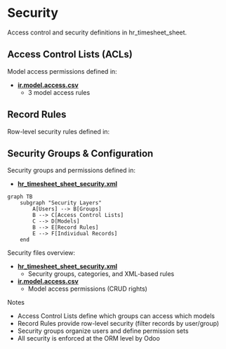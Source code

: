 # Security

Access control and security definitions in hr_timesheet_sheet.

## Access Control Lists (ACLs)

Model access permissions defined in:
- **[ir.model.access.csv](../hr_timesheet_sheet/security/ir.model.access.csv)**
  - 3 model access rules

## Record Rules

Row-level security rules defined in:

## Security Groups & Configuration

Security groups and permissions defined in:
- **[hr_timesheet_sheet_security.xml](../hr_timesheet_sheet/security/hr_timesheet_sheet_security.xml)**

```mermaid
graph TB
    subgraph "Security Layers"
        A[Users] --> B[Groups]
        B --> C[Access Control Lists]
        C --> D[Models]
        B --> E[Record Rules]
        E --> F[Individual Records]
    end
```

Security files overview:
- **[hr_timesheet_sheet_security.xml](../hr_timesheet_sheet/security/hr_timesheet_sheet_security.xml)**
  - Security groups, categories, and XML-based rules
- **[ir.model.access.csv](../hr_timesheet_sheet/security/ir.model.access.csv)**
  - Model access permissions (CRUD rights)

Notes
- Access Control Lists define which groups can access which models
- Record Rules provide row-level security (filter records by user/group)
- Security groups organize users and define permission sets
- All security is enforced at the ORM level by Odoo
